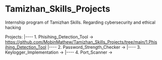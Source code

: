 # Tamizhan_Skills_Projects
Internship program of Tamizhan Skills. Regarding cybersecurity and ethical hacking

Projects:
|---- 1. Phisihing_Detection_Tool  -> https://github.com/MobinMathew/Tamizhan_Skills_Projects/tree/main/1.Phisihing_Detection_Tool
|---- 2. Password_Strength_Checker ->
|---- 3. Keylogger_Implementation  ->
|---- 4. Port_Scanner              ->
